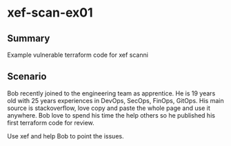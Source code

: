 # xef-scan-ex01

## Summary

Example vulnerable terraform code for xef scanni

## Scenario

Bob recently joined to the engineering team as apprentice. He is 19 years old with 25 years experiences in 
DevOps, SecOps, FinOps, GitOps. His main source is stackoverflow, love copy and paste the whole page and 
use it anywhere. Bob love to spend his time the help others so he published his first terraform code for review.

Use xef and help Bob to point the issues.